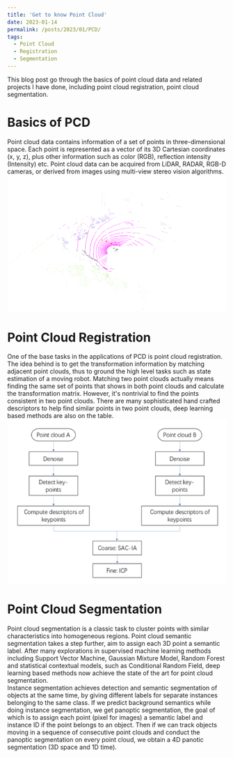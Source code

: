```yaml
---
title: 'Get to know Point Cloud'
date: 2023-01-14
permalink: /posts/2023/01/PCD/
tags:
  - Point Cloud
  - Registration
  - Segmentation
---
```


This blog post go through the basics of point cloud data and related projects I have done, including point cloud registration, point cloud segmentation. 

Basics of PCD
======
Point cloud data contains information of a set of points in three-dimensional space. Each point is represented as a vector of its 3D Cartesian coordinates (x, y, z), plus other information such as color (RGB), reflection intensity (Intensity) etc. Point cloud data can be acquired from LiDAR, RADAR, RGB-D cameras, or derived from images using multi-view stereo vision algorithms. ![A Lidar scan](https://github.com/TengMa137/tengma137.github.io/blob/master/_posts/img/pcd_gt.png)

Point Cloud Registration
======
One of the base tasks in the applications of PCD is point cloud registration. The idea behind is to get the transformation information by matching adjacent point clouds, thus to ground the high level tasks such as state estimation of a moving robot. Matching two point clouds actually means finding the same set of points that shows in both point clouds and calculate the transformation matrix. However, it's nontrivial to find the points consistent in two point clouds. There are many sophisticated hand crafted descriptors to help find similar points in two point clouds, deep learning based methods are also on the table. ![A pipeline of point cloud registration](https://github.com/TengMa137/tengma137.github.io/blob/master/_posts/img/pcd-registration.png)

Point Cloud Segmentation
======
Point cloud segmentation is a classic task to cluster points with similar characteristics into homogeneous regions. Point cloud semantic segmentation takes a step further, aim to assign each 3D point a semantic label. After many explorations in supervised machine learning methods including Support Vector Machine, Gaussian Mixture Model, Random Forest and statistical contextual models, such as Conditional Random Field, deep learning based methods now achieve the state of the art for point cloud segmentation. <br>
Instance segmentation achieves detection and semantic segmentation of objects at the same time, by giving different labels for separate instances belonging to the same class. If we predict background semantics while doing instance segmentation, we get panoptic segmentation, the goal of which is to assign each point (pixel for images) a semantic label and instance ID if the point belongs to an object. Then if we can track objects moving in a sequence of consecutive point clouds and conduct the panoptic segmentation on every point cloud, we obtain a 4D panotic segmentation (3D space and 1D time). <br>


